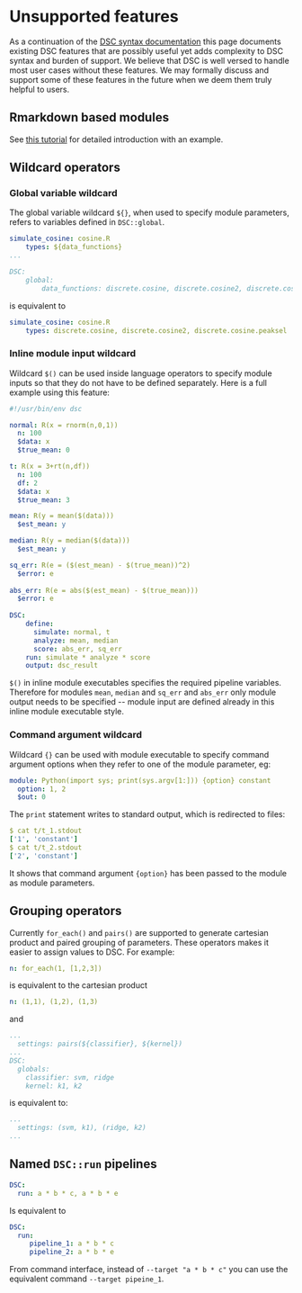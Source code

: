 # Unsupported features

As a continuation of the [DSC syntax documentation](../reference/DSC_Configuration.html) this page documents existing DSC features that are possibly useful yet adds complexity to DSC syntax and burden of support. We believe that DSC is well versed to handle most user cases without these features. We may formally discuss and support some of these features in the future when we deem them truly helpful to users.

## Rmarkdown based modules

See [this tutorial](Rmd_Executable.html) for detailed introduction with an example.

## Wildcard operators

### Global variable wildcard
The global variable wildcard `${}`, when used to specify module parameters, refers to variables defined in `DSC::global`.

```yaml
simulate_cosine: cosine.R
    types: ${data_functions}
...

DSC:
    global: 
        data_functions: discrete.cosine, discrete.cosine2, discrete.cosine.peaksel
```

is equivalent to

```yaml
simulate_cosine: cosine.R
    types: discrete.cosine, discrete.cosine2, discrete.cosine.peaksel
```

### Inline module input wildcard

Wildcard `$()` can be used inside language operators to specify module inputs so that they do not have to be defined separately. Here is a full example using this feature:

```yaml
#!/usr/bin/env dsc

normal: R(x = rnorm(n,0,1))
  n: 100
  $data: x
  $true_mean: 0

t: R(x = 3+rt(n,df))
  n: 100
  df: 2
  $data: x
  $true_mean: 3

mean: R(y = mean($(data))) 
  $est_mean: y

median: R(y = median($(data)))
  $est_mean: y

sq_err: R(e = ($(est_mean) - $(true_mean))^2)
  $error: e
 
abs_err: R(e = abs($(est_mean) - $(true_mean)))
  $error: e 
  
DSC:
    define:
      simulate: normal, t
      analyze: mean, median
      score: abs_err, sq_err
    run: simulate * analyze * score
    output: dsc_result
```

`$()` in inline module executables specifies the required pipeline variables. Therefore for modules `mean`, `median` and `sq_err` and `abs_err` only module output needs to be specified -- module input are defined already in this inline module executable style.

### Command argument wildcard

Wildcard `{}` can be used with module executable to specify command argument options when they refer to one of the module parameter, eg:

```yaml
module: Python(import sys; print(sys.argv[1:])) {option} constant
  option: 1, 2
  $out: 0
```

The `print` statement writes to standard output, which is redirected to files:

```yaml
$ cat t/t_1.stdout
['1', 'constant']
$ cat t/t_2.stdout 
['2', 'constant']
```

It shows that command argument `{option}` has been passed to the module as module parameters.

## Grouping operators
Currently `for_each()` and `pairs()` are supported to generate cartesian product and paired grouping of parameters. These operators makes it easier to assign values to DSC. For example:

```yaml
n: for_each(1, [1,2,3])
```

is equivalent to the cartesian product

```yaml
n: (1,1), (1,2), (1,3)
```

and
```yaml
...
  settings: pairs(${classifier}, ${kernel})
...
DSC:
  globals:
    classifier: svm, ridge
    kernel: k1, k2
```
is equivalent to:

```yaml
...
  settings: (svm, k1), (ridge, k2)
...
```

## Named `DSC::run` pipelines

```yaml
DSC:
  run: a * b * c, a * b * e
```

Is equivalent to 

```yaml
DSC:
  run:
     pipeline_1: a * b * c
     pipeline_2: a * b * e
```

From command interface, instead of `--target "a * b * c"` you can use the equivalent command `--target pipeine_1`.